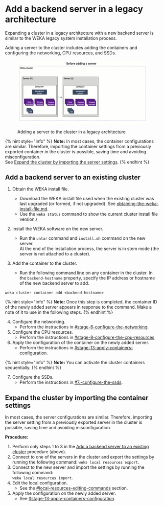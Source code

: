 # Add a backend server in a legacy architecture

Expanding a cluster in a legacy architecture with a new backend server is similar to the WEKA legacy system installation process.

Adding a server to the cluster includes adding the containers and configuring the networking, CPU resources, and SSDs.

<figure><img src="../../.gitbook/assets/add_server_single.gif" alt=""><figcaption><p>Adding a server to the cluster in a legacy architecture</p></figcaption></figure>

{% hint style="info" %}
**Note:** In most cases, the container configurations are similar. Therefore, importing the container settings from a previously exported container in the cluster is possible, saving time and avoiding misconfiguration. \
See [Expand the cluster by importing the server settings](stages-in-adding-a-backend-host.md#expand-the-cluster-by-importing-the-server-settings).
{% endhint %}

## Add a backend server to an existing cluster

1. Obtain the WEKA install file.
   * Download the WEKA install file used when the existing cluster was last upgraded (or formed, if not upgraded). See [obtaining-the-weka-install-file.md](../../install/bare-metal/obtaining-the-weka-install-file.md "mention").
   * Use the `weka status` command to show the current cluster install file version.\

2. Install the WEKA software on the new server.
   * Run the `untar` command and `install.sh` command on the new server.\
     At the end of the installation process, the server is in stem mode (the server is not attached to a cluster).
3. Add the container to the cluster.
   * Run the following command line on any container in the cluster. In the `backend-hostname` property, specify the IP address or hostname of the new backend server to add.

```
weka cluster container add <backend-hostname>

```

{% hint style="info" %}
**Note:** Once this step is completed, the container ID of the newly added server appears in response to the command. Make a note of it to use in the following steps.
{% endhint %}

4. Configure the networking.
   * Perform the instructions in [#stage-6-configure-the-networking](../../install/bare-metal/weka-system-installation-with-multiple-containers-using-the-cli/using-cli.md#stage-6-configure-the-networking "mention").
5. Configure the CPU resources.
   * Perform the instructions in [#stage-8-configure-the-cpu-resources](../../install/bare-metal/weka-system-installation-with-multiple-containers-using-the-cli/using-cli.md#stage-8-configure-the-cpu-resources "mention").
6. Apply the configuration of the container on the newly added server.
   * Perform the instructions in [#stage-13-apply-containers-configuration](../../install/bare-metal/weka-system-installation-with-multiple-containers-using-the-cli/using-cli.md#stage-13-apply-containers-configuration "mention").

{% hint style="info" %}
**Note:** You can activate the cluster containers sequentially.
{% endhint %}

7. Configure the SSDs.
   * Perform the instructions in [#7.-configure-the-ssds](../../install/bare-metal/weka-system-installation-with-multiple-containers-using-the-cli/using-cli.md#7.-configure-the-ssds "mention").

## Expand the cluster by importing the container settings

In most cases, the server configurations are similar. Therefore, importing the server setting from a previously exported server in the cluster is possible, saving time and avoiding misconfiguration.

**Procedure:**

1. Perform only steps 1 to 3 in the [Add a backend server to an existing cluster](stages-in-adding-a-backend-host.md#add-a-backend-server-to-an-existing-cluster) procedure (above).
2. Connect to one of the servers in the cluster and export the settings by running the following command: `weka local resources export`.
3. Connect to the new server and import the settings by running the following command: \
   `weka local resources import`.
4. Edit the local configuration.
   * See the [#local-resources-editing-commands](expansion-of-specific-resources.md#local-resources-editing-commands "mention") section.
5. Apply the configuration on the newly added server.
   * See [#stage-13-apply-containers-configuration](../../install/bare-metal/weka-system-installation-with-multiple-containers-using-the-cli/using-cli.md#stage-13-apply-containers-configuration "mention").
